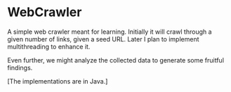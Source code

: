 WebCrawler
==========

A simple web crawler meant for learning.
Initially it will crawl through a given 
number of links, given a seed URL. Later
I plan to implement multithreading to enhance it.

Even further, we might analyze the collected data
to generate some fruitful findings.

[The implementations are in Java.]
